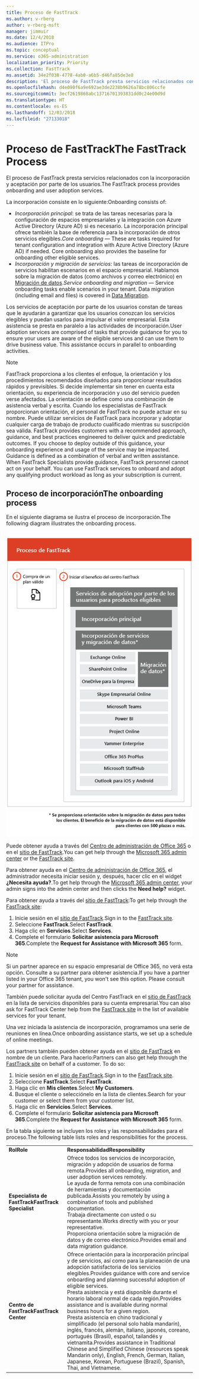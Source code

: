 ```yaml
---
title: Proceso de FastTrack
ms.author: v-rberg
author: v-rberg-msft
manager: jimmuir
ms.date: 12/4/2018
ms.audience: ITPro
ms.topic: conceptual
ms.service: o365-administration
localization_priority: Priority
ms.collection: FastTrack
ms.assetid: 34e2f038-4778-4ab0-a6b5-d46fa85de3e8
description: 'El proceso de FastTrack presta servicios relacionados con la incorporación y aceptación por parte de los usuarios. '
ms.openlocfilehash: d4e090f6a9e692ae3de2238b9626a78bc806ccfe
ms.sourcegitcommit: 3ecf2619868abc13716701393831dd0c24e00d9d
ms.translationtype: HT
ms.contentlocale: es-ES
ms.lasthandoff: 12/03/2018
ms.locfileid: "27133018"
---
```

# <a name="the-fasttrack-process"></a><span data-ttu-id="ef0b6-103">Proceso de FastTrack</span><span class="sxs-lookup"><span data-stu-id="ef0b6-103">The FastTrack Process</span></span>

<span data-ttu-id="ef0b6-104">El proceso de FastTrack presta servicios relacionados con la incorporación y aceptación por parte de los usuarios.</span><span class="sxs-lookup"><span data-stu-id="ef0b6-104">The FastTrack process provides onboarding and user adoption services.</span></span> 
  
<span data-ttu-id="ef0b6-105">La incorporación consiste en lo siguiente:</span><span class="sxs-lookup"><span data-stu-id="ef0b6-105">Onboarding consists of:</span></span>
  
- <span data-ttu-id="ef0b6-p101">*Incorporación principal*: se trata de las tareas necesarias para la configuración de espacios empresariales y la integración con Azure Active Directory (Azure AD) si es necesario. La incorporación principal ofrece también la base de referencia para la incorporación de otros servicios elegibles.</span><span class="sxs-lookup"><span data-stu-id="ef0b6-p101">*Core onboarding* — These are tasks required for tenant configuration and integration with Azure Active Directory (Azure AD) if needed. Core onboarding also provides the baseline for onboarding other eligible services.</span></span> 
- <span data-ttu-id="ef0b6-p102">*Incorporación y migración de servicios*: las tareas de incorporación de servicios habilitan escenarios en el espacio empresarial. Hablamos sobre la migración de datos (como archivos y correo electrónico) en [Migración de datos](O365-data-migration.md).</span><span class="sxs-lookup"><span data-stu-id="ef0b6-p102">*Service onboarding and migration* — Service onboarding tasks enable scenarios in your tenant. Data migration (including email and files) is covered in [Data Migration](O365-data-migration.md).</span></span> 
    
<span data-ttu-id="ef0b6-p103">Los servicios de aceptación por parte de los usuarios constan de tareas que le ayudarán a garantizar que los usuarios conozcan los servicios elegibles y puedan usarlos para impulsar el valor empresarial. Esta asistencia se presta en paralelo a las actividades de incorporación.</span><span class="sxs-lookup"><span data-stu-id="ef0b6-p103">User adoption services are comprised of tasks that provide guidance for you to ensure your users are aware of the eligible services and can use them to drive business value. This assistance occurs in parallel to onboarding activities.</span></span>
  
> [!NOTE]
> <span data-ttu-id="ef0b6-p104">FastTrack proporciona a los clientes el enfoque, la orientación y los procedimientos recomendados diseñados para proporcionar resultados rápidos y previsibles. Si decide implementar sin tener en cuenta esta orientación, su experiencia de incorporación y uso del servicio pueden verse afectados. La orientación se define como una combinación de asistencia verbal y escrita. Cuando los especialistas de FastTrack proporcionan orientación, el personal de FastTrack no puede actuar en su nombre. Puede utilizar servicios de FastTrack para incorporar y adoptar cualquier carga de trabajo de producto cualificado mientras su suscripción sea válida. </span><span class="sxs-lookup"><span data-stu-id="ef0b6-p104">FastTrack provides customers with a recommended approach, guidance, and best practices engineered to deliver quick and predictable outcomes. If you choose to deploy outside of this guidance, your onboarding experience and usage of the service may be impacted. Guidance is defined as a combination of verbal and written assistance. When FastTrack Specialists provide guidance, FastTrack personnel cannot act on your behalf. You can use FastTrack services to onboard and adopt any qualifying product workload as long as your subscription is current.</span></span> 
  
## <a name="the-onboarding-process"></a><span data-ttu-id="ef0b6-117">Proceso de incorporación</span><span class="sxs-lookup"><span data-stu-id="ef0b6-117">The onboarding process</span></span>

<span data-ttu-id="ef0b6-118">En el siguiente diagrama se ilustra el proceso de incorporación.</span><span class="sxs-lookup"><span data-stu-id="ef0b6-118">The following diagram illustrates the onboarding process.</span></span>
  
![Escala de tiempo para el uso de la ventaja de incorporación](media/O365-Onboarding-Timeline.png)
  
<span data-ttu-id="ef0b6-120">Puede obtener ayuda a través del [Centro de administración de Office 365](https://go.microsoft.com/fwlink/?linkid=2032704) o en el [sitio de FastTrack](https://go.microsoft.com/fwlink/?linkid=780698).</span><span class="sxs-lookup"><span data-stu-id="ef0b6-120">You can get help through the [Microsoft 365 admin center](https://go.microsoft.com/fwlink/?linkid=2032704) or the [FastTrack site](https://go.microsoft.com/fwlink/?linkid=780698).</span></span> 

<span data-ttu-id="ef0b6-121">Para obtener ayuda en el [Centro de administración de Office 365](https://go.microsoft.com/fwlink/?linkid=2032704), el administrador necesita iniciar sesión y, después, hacer clic en el widget **¿Necesita ayuda?**.</span><span class="sxs-lookup"><span data-stu-id="ef0b6-121">To get help through the [Microsoft 365 admin center](https://go.microsoft.com/fwlink/?linkid=2032704), your admin signs into the admin center and then clicks the **Need help?** widget.</span></span> 

<span data-ttu-id="ef0b6-122">Para obtener ayuda a través del [sitio de FastTrack](https://go.microsoft.com/fwlink/?linkid=780698):</span><span class="sxs-lookup"><span data-stu-id="ef0b6-122">To get help through the [FastTrack site](https://go.microsoft.com/fwlink/?linkid=780698):</span></span> 
1.  <span data-ttu-id="ef0b6-123">Inicie sesión en el [sitio de FastTrack](https://go.microsoft.com/fwlink/?linkid=780698).</span><span class="sxs-lookup"><span data-stu-id="ef0b6-123">Sign in to the [FastTrack site](https://go.microsoft.com/fwlink/?linkid=780698).</span></span> 
2.  <span data-ttu-id="ef0b6-124">Seleccione **FastTrack**.</span><span class="sxs-lookup"><span data-stu-id="ef0b6-124">Select **FastTrack**.</span></span>
3.  <span data-ttu-id="ef0b6-125">Haga clic en **Servicios**.</span><span class="sxs-lookup"><span data-stu-id="ef0b6-125">Select **Services**.</span></span>
4.  <span data-ttu-id="ef0b6-126">Complete el formulario **Solicitar asistencia para Microsoft 365**.</span><span class="sxs-lookup"><span data-stu-id="ef0b6-126">Complete the **Request for Assistance with Microsoft 365** form.</span></span> 
> [!NOTE]
>  <span data-ttu-id="ef0b6-p105">Si un partner aparece en su espacio empresarial de Office 365, no verá esta opción. Consulte a su partner para obtener asistencia.</span><span class="sxs-lookup"><span data-stu-id="ef0b6-p105">If you have a partner listed in your Office 365 tenant, you won't see this option. Please consult your partner for assistance.</span></span> 
  
 <span data-ttu-id="ef0b6-129">También puede solicitar ayuda del Centro FastTrack en el [sitio de FastTrack](https://go.microsoft.com/fwlink/?linkid=780698) en la lista de servicios disponibles para su cuenta empresarial.</span><span class="sxs-lookup"><span data-stu-id="ef0b6-129">You can also ask for FastTrack Center help from the [FastTrack site](https://go.microsoft.com/fwlink/?linkid=780698) in the list of available services for your tenant.</span></span> 
    
 <span data-ttu-id="ef0b6-130">Una vez iniciada la asistencia de incorporación, programamos una serie de reuniones en línea.</span><span class="sxs-lookup"><span data-stu-id="ef0b6-130">Once onboarding assistance starts, we set up a schedule of online meetings.</span></span>
    
<span data-ttu-id="ef0b6-p106">Los partners también pueden obtener ayuda en el [sitio de FastTrack](https://go.microsoft.com/fwlink/?linkid=780698) en nombre de un cliente. Para hacerlo:</span><span class="sxs-lookup"><span data-stu-id="ef0b6-p106">Partners can also get help through the [FastTrack site](https://go.microsoft.com/fwlink/?linkid=780698) on behalf of a customer. To do so:</span></span>
1.  <span data-ttu-id="ef0b6-133">Inicie sesión en el [sitio de FastTrack](https://go.microsoft.com/fwlink/?linkid=780698).</span><span class="sxs-lookup"><span data-stu-id="ef0b6-133">Sign in to the [FastTrack site](https://go.microsoft.com/fwlink/?linkid=780698).</span></span> 
2.  <span data-ttu-id="ef0b6-134">Seleccione **FastTrack**.</span><span class="sxs-lookup"><span data-stu-id="ef0b6-134">Select **FastTrack**.</span></span>
3.  <span data-ttu-id="ef0b6-135">Haga clic en **Mis clientes**.</span><span class="sxs-lookup"><span data-stu-id="ef0b6-135">Select **My Customers**.</span></span>
4.  <span data-ttu-id="ef0b6-136">Busque el cliente o selecciónelo en la lista de clientes.</span><span class="sxs-lookup"><span data-stu-id="ef0b6-136">Search for your customer or select them from your customer list.</span></span>
5.  <span data-ttu-id="ef0b6-137">Haga clic en **Servicios**.</span><span class="sxs-lookup"><span data-stu-id="ef0b6-137">Select **Services**.</span></span>
6.  <span data-ttu-id="ef0b6-138">Complete el formulario **Solicitar asistencia para Microsoft 365**.</span><span class="sxs-lookup"><span data-stu-id="ef0b6-138">Complete the **Request for Assistance with Microsoft 365** form.</span></span> 

<span data-ttu-id="ef0b6-139">En la tabla siguiente se incluyen los roles y las responsabilidades para el proceso.</span><span class="sxs-lookup"><span data-stu-id="ef0b6-139">The following table lists roles and responsibilities for the process.</span></span>
    
|||
|:-----|:-----|
|<span data-ttu-id="ef0b6-140">**Rol**</span><span class="sxs-lookup"><span data-stu-id="ef0b6-140">**Role**</span></span> <br/> |<span data-ttu-id="ef0b6-141">**Responsabilidad**</span><span class="sxs-lookup"><span data-stu-id="ef0b6-141">**Responsibility**</span></span> <br/> |
|<span data-ttu-id="ef0b6-142">**Especialista de FastTrack**</span><span class="sxs-lookup"><span data-stu-id="ef0b6-142">**FastTrack Specialist**</span></span> <br/> |<span data-ttu-id="ef0b6-143">Ofrece todos los servicios de incorporación, migración y adopción de usuarios de forma remota.</span><span class="sxs-lookup"><span data-stu-id="ef0b6-143">Provides all onboarding, migration, and user adoption services remotely.</span></span>  <br/> <span data-ttu-id="ef0b6-144">Le ayuda de forma remota con una combinación de herramientas y documentación publicada.</span><span class="sxs-lookup"><span data-stu-id="ef0b6-144">Assists you remotely by using a combination of tools and published documentation.</span></span> <br/> <span data-ttu-id="ef0b6-145">Trabaja directamente con usted o su representante.</span><span class="sxs-lookup"><span data-stu-id="ef0b6-145">Works directly with you or your representative.</span></span> <br/> <span data-ttu-id="ef0b6-146">Proporciona orientación sobre la migración de datos y de correo electrónico.</span><span class="sxs-lookup"><span data-stu-id="ef0b6-146">Provides email and data migration guidance.</span></span>|
|<span data-ttu-id="ef0b6-147">**Centro de FastTrack**</span><span class="sxs-lookup"><span data-stu-id="ef0b6-147">**FastTrack Center**</span></span>  <br/> |<span data-ttu-id="ef0b6-148">Ofrece orientación para la incorporación principal y de servicios, así como para la planeación de una adopción satisfactoria de los servicios elegibles.</span><span class="sxs-lookup"><span data-stu-id="ef0b6-148">Provides guidance with core and service onboarding and planning successful adoption of eligible services.</span></span>  <br/> <span data-ttu-id="ef0b6-149">Presta asistencia y está disponible durante el horario laboral normal de cada región.</span><span class="sxs-lookup"><span data-stu-id="ef0b6-149">Provides assistance and is available during normal business hours for a given region.</span></span> <br/> <span data-ttu-id="ef0b6-150">Presta asistencia en chino tradicional y simplificado (el personal solo habla mandarín), inglés, francés, alemán, italiano, japonés, coreano, portugués (Brasil), español, tailandés y vietnamita.</span><span class="sxs-lookup"><span data-stu-id="ef0b6-150">Provides assistance in Traditional Chinese and Simplified Chinese (resources speak Mandarin only), English, French, German, Italian, Japanese, Korean, Portuguese (Brazil), Spanish, Thai, and Vietnamese.</span></span>|


  

